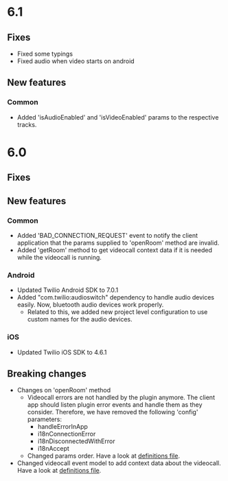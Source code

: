 # 6.1
## Fixes
- Fixed some typings
- Fixed audio when video starts on android
## New features
### Common
- Added 'isAudioEnabled' and 'isVideoEnabled' params to the respective tracks.

# 6.0
## Fixes
## New features
### Common
- Added 'BAD_CONNECTION_REQUEST' event to notify the client application that the params supplied to 'openRoom' method are invalid.
- Added 'getRoom' method to get videocall context data if it is needed while the videocall is running.

### Android
- Updated Twilio Android SDK to 7.0.1
- Added "com.twilio:audioswitch" dependency to handle audio devices easily. Now, bluetooth audio devices work properly.
    - Related to this, we added new project level configuration to use custom names for the audio devices.

### iOS
- Updated Twilio iOS SDK to 4.6.1

## Breaking changes
- Changes on 'openRoom' method
    - Videocall errors are not handled by the plugin anymore. The client app should listen plugin error events and handle them as they consider. Therefore, we have removed the following 'config' parameters:
        - handleErrorInApp
        - i18nConnectionError
        - i18nDisconnectedWithError
        - i18nAccept
    - Changed params order. Have a look at <a href="typings/twiliovideo.d.ts">definitions file</a>.
- Changed videocall event model to add context data about the videocall. Have a look at <a href="typings/twiliovideo.d.ts">definitions file</a>.
